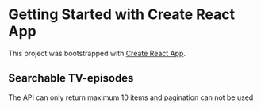 # Getting Started with Create React App

This project was bootstrapped with [Create React App](https://github.com/facebook/create-react-app).

## Searchable TV-episodes

The API can only return maximum 10 items and pagination can not be used
